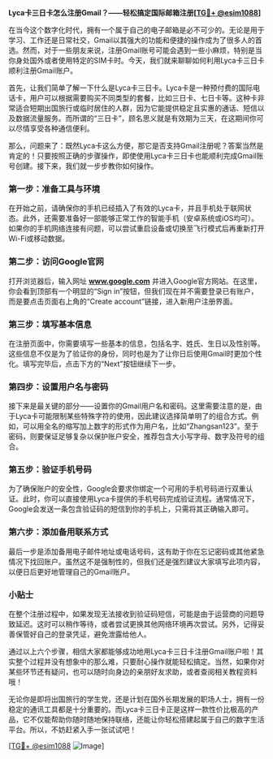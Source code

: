 **Lyca卡三日卡怎么注册Gmail？——轻松搞定国际邮箱注册[[TG💪+ @esim1088](https://t.me/s/esim1088)]**

在当今这个数字化时代，拥有一个属于自己的电子邮箱是必不可少的。无论是用于学习、工作还是日常社交，Gmail以其强大的功能和便捷的操作成为了很多人的首选。然而，对于一些朋友来说，注册Gmail账号可能会遇到一些小麻烦，特别是当你身处国外或者使用特定的SIM卡时。今天，我们就来聊聊如何利用Lyca卡三日卡顺利注册Gmail账户。

首先，让我们简单了解一下什么是Lyca卡三日卡。Lyca卡是一种预付费的国际电话卡，用户可以根据需要购买不同类型的套餐，比如三日卡、七日卡等。这种卡非常适合短期出国旅行或临时居住的人群，因为它能提供稳定且实惠的通话、短信以及数据流量服务。而所谓的“三日卡”，顾名思义就是有效期为三天，在这期间你可以尽情享受各种通信便利。

那么，问题来了：既然Lyca卡这么方便，那它是否支持Gmail注册呢？答案当然是肯定的！只要按照正确的步骤操作，即使使用Lyca卡三日卡也能顺利完成Gmail账号创建。接下来，我们就一步步教你如何操作。

### 第一步：准备工具与环境

在开始之前，请确保你的手机已经插入了有效的Lyca卡，并且手机处于联网状态。此外，还需要准备好一部能够正常工作的智能手机（安卓系统或iOS均可）。如果你的手机网络连接有问题，可以尝试重启设备或切换至飞行模式后再重新打开Wi-Fi或移动数据。

### 第二步：访问Google官网

打开浏览器后，输入网址 **www.google.com** 并进入Google官方网站。在这里，你会看到顶部有一个明显的“Sign in”按钮，但我们现在并不需要登录已有账户，而是要点击页面右上角的“Create account”链接，进入新用户注册界面。

### 第三步：填写基本信息

在注册页面中，你需要填写一些基本的信息，包括名字、姓氏、生日以及性别等。这些信息不仅是为了验证你的身份，同时也是为了让你日后使用Gmail时更加个性化。填写完毕后，点击下方的“Next”按钮继续下一步。

### 第四步：设置用户名与密码

接下来是最关键的部分——设置你的Gmail用户名和密码。这里需要注意的是，由于Lyca卡可能限制某些特殊字符的使用，因此建议选择简单明了的组合方式。例如，可以用全名的缩写加上数字的形式作为用户名，比如“Zhangsan123”。至于密码，则要保证足够复杂以保护账户安全，推荐包含大小写字母、数字及符号的组合。

### 第五步：验证手机号码

为了确保账户的安全性，Google会要求你绑定一个可用的手机号码进行双重认证。此时，你可以直接使用Lyca卡提供的手机号码完成验证流程。通常情况下，Google会发送一条包含验证码的短信到你的手机上，只需将其正确输入即可。

### 第六步：添加备用联系方式

最后一步是添加备用电子邮件地址或电话号码，这有助于你在忘记密码或其他紧急情况下找回账户。虽然这不是强制性的，但我们还是强烈建议大家填写此项内容，以便日后更好地管理自己的Gmail账户。

### 小贴士

在整个注册过程中，如果发现无法接收到验证码短信，可能是由于运营商的问题导致延迟。这时可以稍作等待，或者尝试更换其他网络环境再次尝试。另外，记得妥善保管好自己的登录凭证，避免泄露给他人。

通过以上六个步骤，相信大家都能够成功地用Lyca卡三日卡注册Gmail账户啦！其实整个过程并没有想象中的那么难，只要耐心操作就能轻松搞定。当然，如果你对某些环节还有疑问，也可以随时向身边的亲朋好友求助，或者查阅相关教程资料哦！

无论你是即将出国旅行的学生党，还是计划在国外长期发展的职场人士，拥有一份稳定的通讯工具都是十分重要的。而Lyca卡三日卡正是这样一款性价比极高的产品，它不仅能帮助你随时随地保持联络，还能让你轻松搭建起属于自己的数字生活平台。所以，不妨赶紧入手一张试试吧！

[[TG💪+ @esim1088](https://t.me/s/esim1088) ![Image](https://i.postimg.cc/4NQfJmqS/Snipaste-2025-05-13-00-14-12.png)]
